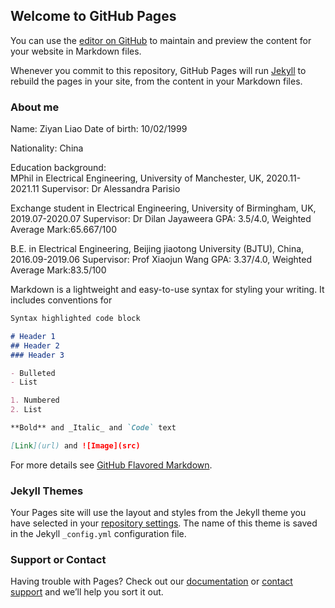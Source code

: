 ## Welcome to GitHub Pages

You can use the [editor on GitHub](https://github.com/Ziyan19990210/Ziyan19990210.github.io/edit/main/index.md) to maintain and preview the content for your website in Markdown files.

Whenever you commit to this repository, GitHub Pages will run [Jekyll](https://jekyllrb.com/) to rebuild the pages in your site, from the content in your Markdown files.

### About me

Name: Ziyan Liao
Date of birth: 10/02/1999

Nationality: China

Education background:           
MPhil in Electrical Engineering, University of Manchester, UK, 2020.11-2021.11
     Supervisor: Dr Alessandra Parisio

Exchange student in Electrical Engineering, University of Birmingham, UK, 2019.07-2020.07
     Supervisor: Dr Dilan Jayaweera
     GPA: 3.5/4.0, Weighted Average Mark:65.667/100 

B.E. in Electrical Engineering, Beijing jiaotong University (BJTU), China, 2016.09-2019.06
     Supervisor: Prof Xiaojun Wang
     GPA: 3.37/4.0, Weighted Average Mark:83.5/100

Markdown is a lightweight and easy-to-use syntax for styling your writing. It includes conventions for

```markdown
Syntax highlighted code block

# Header 1
## Header 2
### Header 3

- Bulleted
- List

1. Numbered
2. List

**Bold** and _Italic_ and `Code` text

[Link](url) and ![Image](src)
```

For more details see [GitHub Flavored Markdown](https://guides.github.com/features/mastering-markdown/).

### Jekyll Themes

Your Pages site will use the layout and styles from the Jekyll theme you have selected in your [repository settings](https://github.com/Ziyan19990210/Ziyan19990210.github.io/settings/pages). The name of this theme is saved in the Jekyll `_config.yml` configuration file.

### Support or Contact

Having trouble with Pages? Check out our [documentation](https://docs.github.com/categories/github-pages-basics/) or [contact support](https://support.github.com/contact) and we’ll help you sort it out.
